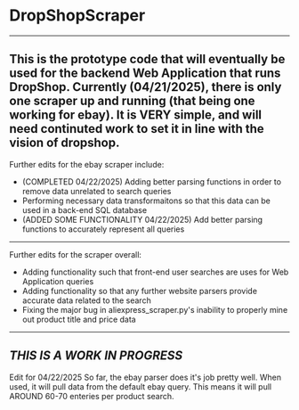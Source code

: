 # DropShopScraper
---
This is the prototype code that will eventually be used for the backend Web Application that runs DropShop.
Currently (04/21/2025), there is only one scraper up and running (that being one working for ebay).
It is VERY simple, and will need continuted work to set it in line with the vision of dropshop.
---
Further edits for the ebay scraper include:
- (COMPLETED 04/22/2025) Adding better parsing functions in order to remove data unrelated to search queries
- Performing necessary data transformaitons so that this data can be used in a back-end SQL database
- (ADDED SOME FUNCTIONALITY 04/22/2025) Add better parsing functions to accurately represent all queries
---
Further edits for the scraper overall:
- Adding functionality such that front-end user searches are uses for Web Application queries
- Adding functionality so that any further website parsers provide accurate data related to the search
- Fixing the major bug in aliexpress_scraper.py's inability to properly mine out product title and price data
---
***THIS IS A WORK IN PROGRESS***
---
Edit for 04/22/2025
So far, the ebay parser does it's job pretty well.
When used, it will pull data from the default ebay query.
This means it will pull AROUND 60-70 enteries per product search.
